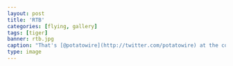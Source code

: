 ```yaml
---
layout: post
title: 'RTB'
categories: [flying, gallery]
tags: [tiger]
banner: rtb.jpg
caption: "That's [@potatowire](http://twitter.com/potatowire) at the controls of the F-5."
type: image
--- 
```

